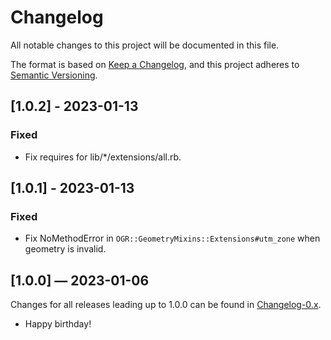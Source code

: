# Changelog

All notable changes to this project will be documented in this file.

The format is based on [Keep a Changelog](https://keepachangelog.com/en/1.0.0/),
and this project adheres to
[Semantic Versioning](https://semver.org/spec/v2.0.0.html).

## [1.0.2] - 2023-01-13

### Fixed

- Fix requires for lib/\*/extensions/all.rb.

## [1.0.1] - 2023-01-13

### Fixed

- Fix NoMethodError in `OGR::GeometryMixins::Extensions#utm_zone` when geometry
  is invalid.

## [1.0.0] — 2023-01-06

Changes for all releases leading up to 1.0.0 can be found in
[Changelog-0.x](/Changelog-0.x.md).

- Happy birthday!

